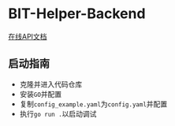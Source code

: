 # BIT-Helper-Backend

[在线API文档](https://app.apifox.com/invite?token=QgUcBQXck5nXDRm20Outq)

## 启动指南

* 克隆并进入代码仓库
* 安装`GO`并配置
* 复制`config_example.yaml`为`config.yaml`并配置
* 执行`go run .`以启动调试